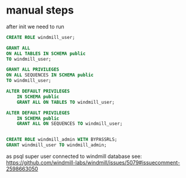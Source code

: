 # manual steps

after init we need to run

```sql
CREATE ROLE windmill_user;

GRANT ALL
ON ALL TABLES IN SCHEMA public
TO windmill_user;

GRANT ALL PRIVILEGES
ON ALL SEQUENCES IN SCHEMA public
TO windmill_user;

ALTER DEFAULT PRIVILEGES
    IN SCHEMA public
    GRANT ALL ON TABLES TO windmill_user;

ALTER DEFAULT PRIVILEGES
    IN SCHEMA public
    GRANT ALL ON SEQUENCES TO windmill_user;


CREATE ROLE windmill_admin WITH BYPASSRLS;
GRANT windmill_user TO windmill_admin;
```

as psql super user connected to windmill database see: <https://github.com/windmill-labs/windmill/issues/5079#issuecomment-2598663050>
